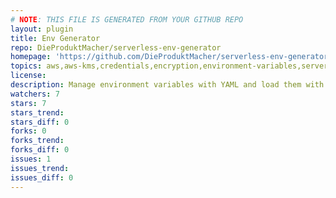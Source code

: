 ```yaml
---
# NOTE: THIS FILE IS GENERATED FROM YOUR GITHUB REPO
layout: plugin
title: Env Generator
repo: DieProduktMacher/serverless-env-generator
homepage: 'https://github.com/DieProduktMacher/serverless-env-generator'
topics: aws,aws-kms,credentials,encryption,environment-variables,serverless-plugin
license: 
description: Manage environment variables with YAML and load them with dotenv. Supports variable encryption with KMS, multiple stages and custom profiles.
watchers: 7
stars: 7
stars_trend: 
stars_diff: 0
forks: 0
forks_trend: 
forks_diff: 0
issues: 1
issues_trend: 
issues_diff: 0
---
```

